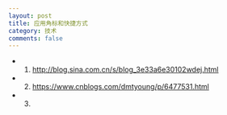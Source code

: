 ```yaml
---
layout: post
title: 应用角标和快捷方式
category: 技术
comments: false
---
```


* 01. <http://blog.sina.com.cn/s/blog_3e33a6e30102wdej.html>
* 02. <https://www.cnblogs.com/dmtyoung/p/6477531.html>
* 03. 
 
 
 
 
 
 
 
 
 
 
 
 
 
 
 
 
 
 
 
 
 
 
 
 
 
 
 
 